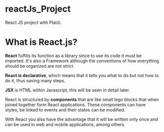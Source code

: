 # reactJs_Project
React JS project with Platzi.

# What is React.js?
**React** fulfills its function as a library since to use its code it must be imported. It's also a Framework although the conventions of how everything should be organized are not strict.

**React is declarative**, which means that it tells you what to do but not how to do it, thus saving many steps.

**JSX** is HTML within Javascript, this will be seen in detail later.

React is structured by **components** that are like small lego blocks that when joined together form React applications. These components can have styles, be linked to events and their states can be modified.

With React you also have the advantage that it will be written only once and can be used in web and mobile applications, among others.